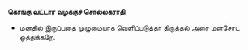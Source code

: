 **கொங்கு வட்டார வழக்குச் சொல்லகராதி**
- மனதில் இருப்பதை முழுமையாக வெளிப்படுத்தா திருத்தல் அரை மனசோட ஒத்துக்கறே.

